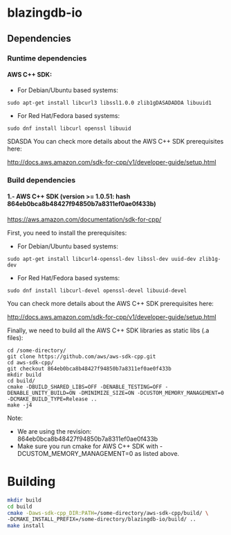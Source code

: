 # blazingdb-io 

## Dependencies

### Runtime dependencies

#### AWS C++ SDK:

- For Debian/Ubuntu based systems:

```shell-script
sudo apt-get install libcurl3 libssl1.0.0 zlib1gDASADADDA libuuid1
```

- For Red Hat/Fedora based systems:

```shell-script
sudo dnf install libcurl openssl libuuid
```
SDASDA
You can check more details about the AWS C++ SDK prerequisites here:

http://docs.aws.amazon.com/sdk-for-cpp/v1/developer-guide/setup.html


### Build dependencies

#### 1.- AWS C++ SDK (version >= 1.0.51: hash 864eb0bca8b48427f94850b7a8311ef0ae0f433b)
https://aws.amazon.com/documentation/sdk-for-cpp/

First, you need to install the prerequisites:

- For Debian/Ubuntu based systems:

```shell-script
sudo apt-get install libcurl4-openssl-dev libssl-dev uuid-dev zlib1g-dev
```

- For Red Hat/Fedora based systems:

```shell-script
sudo dnf install libcurl-devel openssl-devel libuuid-devel
```

You can check more details about the AWS C++ SDK prerequisites here:

http://docs.aws.amazon.com/sdk-for-cpp/v1/developer-guide/setup.html

Finally, we need to build all the AWS C++ SDK libraries as static libs (.a files):

```shell-script
cd /some-directory/
git clone https://github.com/aws/aws-sdk-cpp.git
cd aws-sdk-cpp/
git checkout 864eb0bca8b48427f94850b7a8311ef0ae0f433b
mkdir build
cd build/
cmake -DBUILD_SHARED_LIBS=OFF -DENABLE_TESTING=OFF -DENABLE_UNITY_BUILD=ON -DMINIMIZE_SIZE=ON -DCUSTOM_MEMORY_MANAGEMENT=0 -DCMAKE_BUILD_TYPE=Release ..
make -j4
```

Note: 
- We are using the revision: 864eb0bca8b48427f94850b7a8311ef0ae0f433b
- Make sure you run cmake for AWS C++ SDK with -DCUSTOM_MEMORY_MANAGEMENT=0 as listed above.
 

# Building

```bash
mkdir build
cd build
cmake -Daws-sdk-cpp_DIR:PATH=/some-directory/aws-sdk-cpp/build/ \ 
-DCMAKE_INSTALL_PREFIX=/some-directory/blazingdb-io/build/ ..
make install
```
